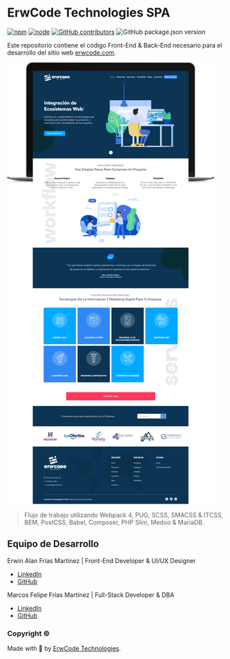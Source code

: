 # ErwCode Technologies SPA

[![npm][npm]][npm-url]
[![node][node]][node-url]
[![GitHub contributors][contributors]][contributors-url]
![GitHub package.json version][version-url]

Este repositorio contiene el código Front-End & Back-End necesario para el desarrollo del sitio web [erwcode.com](https://erwcode.com).

![FontCDN screenshot](./src/images/mockup.png)

> Flujo de trabajo utilizando Webpack 4, PUG, SCSS, SMACSS & ITCSS, BEM, PostCSS, Babel, Composer, PHP Slim, Medoo & MariaDB.

## Equipo de Desarrollo

Erwin Alan Frías Martínez | Front-End Developer & UI/UX Designer

* [LinkedIn](http://linkedin.com/in/erwinfriasmtz)
* [GitHub](https://github.com/erwinfriasmtz)

Marcos Felipe Frías Martínez | Full-Stack Developer & DBA

* [LinkedIn](http://linkedin.com/in/marcosfriasmtz)
* [GitHub](https://github.com/Marcos-Frias)


### Copyright ©

Made with 💖 by [ErwCode Technologies](https://erwcode.com/).


[npm]: https://img.shields.io/npm/v/webpack.svg
[npm-url]: https://npmjs.com/package/webpack

[node]: https://img.shields.io/node/v/webpack.svg
[node-url]: https://nodejs.org

[contributors]: https://img.shields.io/github/contributors/erwinfriasmtz/erwcode__website.svg?color=orange
[contributors-url]: https://github.com/erwinfriasmtz/erwcode__website/graphs/contributors

[version-url]: https://img.shields.io/github/package-json/v/erwinfriasmtz/erwcode__website.svg?color=red
